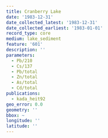 ```yaml
---
title: Cranberry Lake
date: '1983-12-31'
date_collected_latest: '1983-12-31'
date_collected_earliest: '1983-01-01'
record_type: core
medium: lake_sediment
feature: '601'
description: ''
parameters:
  - Pb/210
  - Cs/137
  - Pb/total
  - Zn/total
  - As/total
  - Cd/total
publications:
  - kada_heit92
geo_error: 0.0
geometry: ''
bbox: ~
longitude: ''
latitude: ''
---
```

